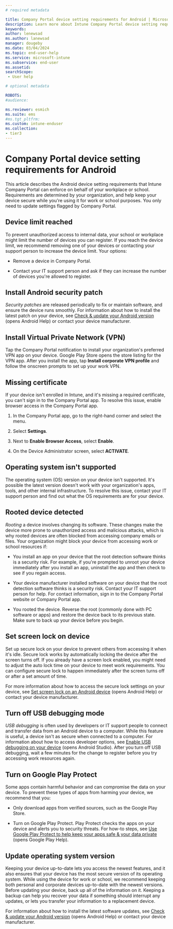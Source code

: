 ```yaml
---
# required metadata

title: Company Portal device setting requirements for Android | Microsoft Intune
description: Learn more about Intune Company Portal device setting requirements for Android.       
keywords:
author: lenewsad
ms.author: lanewsad
manager: dougeby
ms.date: 03/04/2024
ms.topic: end-user-help
ms.service: microsoft-intune
ms.subservice: end-user
ms.assetid: 
searchScope:
 - User help

# optional metadata

ROBOTS:  
#audience:

ms.reviewer: esmich
ms.suite: ems
#ms.tgt_pltfrm:
ms.custom: intune-enduser
ms.collection:
- tier3
---
```


# Company Portal device setting requirements for Android  

This article describes the Android device setting requirements that Intune Company Portal can enforce on behalf of your workplace or school. Requirements are determined by your organization, and help keep your device secure while you're using it for work or school purposes. You only need to update settings flagged by Company Portal.  

## Device limit reached  
To prevent unauthorized access to internal data, your school or workplace might limit the number of devices you can register. If you reach the device limit, we recommend removing one of your devices or contacting your support person to increase the device limit. Your options:  

* Remove a device in Company Portal.  

* Contact your IT support person and ask if they can increase the number of devices you're allowed to register.  

## Install Android security patch 
 _Security patches_ are released periodically to fix or maintain software, and ensure the device runs smoothly. For information about how to install the latest patch on your device, see [Check & update your Android version](https://support.google.com/android/answer/7680439) (opens Android Help) or contact your device manufacturer.  

## Install Virtual Private Network (VPN)  
Tap the Company Portal notification to install your organization's preferred VPN app on your device. Google Play Store opens the store listing for the VPN app. After you install the app, tap **Install corporate VPN profile** and follow the onscreen prompts to set up your work VPN.  

## Missing certificate  
If your device isn't enrolled in Intune, and it's missing a required certificate, you can't sign in to the Company Portal app. To resolve this issue, enable browser access in the Company Portal app.    

1. In the Company Portal app, go to the right-hand corner and select the menu.  

2. Select **Settings**.  

3. Next to **Enable Browser Access**, select **Enable**.  

4. On the Device Administrator screen, select **ACTIVATE**.  


## Operating system isn't supported  
The operating system (OS) version on your device isn't supported. It's possible the latest version doesn't work with your organization's apps, tools, and other internal infrastructure. To resolve this issue, contact your IT support person and find out what the OS requirements are for your device.   

## Rooted device detected  
*Rooting* a device involves changing its software. These changes make the device more prone to unauthorized access and malicious attacks, which is why rooted devices are often blocked from accessing company emails or files. Your organization might block your device from accessing work or school resources if:  

* You install an app on your device that the root detection software thinks is a security risk. For example, if you're prompted to unroot your device immediately after you install an app, uninstall the app and then check to see if you regain access.

* Your device manufacturer installed software on your device that the root detection software thinks is a security risk. Contact your IT support person for help. For contact information, sign in to the Company Portal website or Company Portal app.  

* You rooted the device. Reverse the root (commonly done with PC software or apps) and restore the device back to its previous state. Make sure to back up your device before you begin.  

## Set screen lock on device    
Set up secure lock on your device to prevent others from accessing it when it's idle. Secure lock works by automatically locking the device after the screen turns off. If you already have a screen lock enabled, you might need to adjust the auto lock time on your device to meet work requirements. You can configure secure lock to happen immediately after the screen turns off or after a set amount of time.   

For more information about how to access the secure lock settings on your device, see [Set screen lock on an Android device](https://support.google.com/android/answer/9079129) (opens Android Help) or contact your device manufacturer.  

## Turn off USB debugging mode  
_USB debugging_ is often used by developers or IT support people to connect and transfer data from an Android device to a computer. While this feature is useful, a device isn't as secure when connected to a computer. For information about how to access developer options, see [Enable USB debugging on your device](https://developer.android.com/studio/debug/dev-options#Enable-debugging) (opens Android Studio). After you turn off USB debugging, wait a few minutes for the change to register before you try accessing work resources again.   

## Turn on Google Play Protect  
Some apps contain harmful behavior and can compromise the data on your device. To prevent these types of apps from harming your device, we recommend that you:  

* Only download apps from verified sources, such as the Google Play Store.  

* Turn on Google Play Protect. Play Protect checks the apps on your device and alerts you to security threats. For how-to steps, see [Use Google Play Protect to help keep your apps safe & your data private](https://support.google.com/googleplay/answer/2812853) (opens Google Play Help).       

## Update operating system version  
Keeping your device up-to-date lets you access the newest features, and it also ensures that your device has the most secure version of its operating system. While using the device for work or school, we recommend keeping both personal and corporate devices up-to-date with the newest versions. Before updating your device, back up all of the information on it. Keeping a backup can help you recover your data if something should interrupt any updates, or lets you transfer your information to a replacement device. 

For information about how to install the latest software updates, see [Check & update your Android version](https://support.google.com/android/answer/7680439) (opens Android Help) or contact your device manufacturer.  